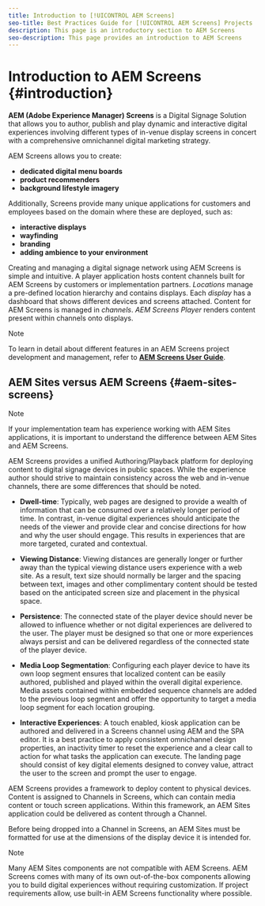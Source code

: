 ```yaml
---
title: Introduction to [!UICONTROL AEM Screens]
seo-title: Best Practices Guide for [!UICONTROL AEM Screens] Projects
description: This page is an introductory section to AEM Screens
seo-description: This page provides an introduction to AEM Screens
---
```


# Introduction to AEM Screens {#introduction}

**AEM (Adobe Experience Manager) Screens** is a Digital Signage Solution that allows you to author, publish and play dynamic and interactive digital experiences involving different types of in-venue display screens in concert with a comprehensive omnichannel digital marketing strategy.

AEM Screens allows you to create:

* **dedicated digital menu boards**
* **product recommenders**
* **background lifestyle imagery**

Additionally, Screens provide many unique applications for customers and employees based on the domain where these are deployed, such as:

* **interactive displays**
* **wayfinding**
* **branding**
* **adding ambience to your environment**

Creating and managing a digital signage network using AEM Screens is simple and intuitive. A player application hosts content channels built for AEM Screens by customers or implementation partners. *Locations* manage a pre-defined location hierarchy and contains displays. Each *display* has a dashboard that shows different devices and screens attached. Content for AEM Screens is managed in *channels*. *AEM Screens Player* renders content present within channels onto displays.



>[!NOTE]
>
>To learn in detail about different features in an AEM Screens project development and management, refer to **[AEM Screens User Guide](https://helpx.adobe.com/experience-manager/6-5/screens/user-guide.html)**.

## AEM Sites versus AEM Screens {#aem-sites-screens}

> [!NOTE]
>
> If your implementation team has experience working with AEM Sites applications, it is important to understand the difference between AEM Sites and AEM Screens.

AEM Screens provides a unified Authoring/Playback platform for deploying content to digital signage devices in public spaces. While the experience author should strive to maintain consistency across the web and in-venue channels, there are some differences that should be noted.

* **Dwell-time**: Typically, web pages are designed to provide a wealth of information that can be consumed over a relatively longer period of time. In contrast, in-venue digital experiences should anticipate the needs of the viewer and provide clear and concise directions for how and why the user should engage. This results in experiences that are more targeted, curated and contextual.

* **Viewing Distance**: Viewing distances are generally longer or further away than the typical viewing distance users experience with a web site. As a result, text size should normally be larger and the spacing between text, images and other complimentary content should be tested based on the anticipated screen size and placement in the physical space.

* **Persistence**: The connected state of the player device should never be allowed to influence whether or not digital experiences are delivered to the user. The player must be designed so that one or more experiences always persist and can be delivered regardless of the connected state of the player device.

* **Media Loop Segmentation**: Configuring each player device to have its own loop segment ensures that localized content can be easily authored, published and played within the overall digital experience. Media assets contained within embedded sequence channels are added to the previous loop segment and offer the opportunity to target a media loop segment for each location grouping.

* **Interactive Experiences**: A touch enabled, kiosk application can be authored and delivered in a Screens channel using AEM and the SPA editor. It is a best practice to apply consistent omnichannel design properties, an inactivity timer to reset the experience and a clear call to action for what tasks the application can execute. The landing page should consist of key digital elements designed to convey value, attract the user to the screen and prompt the user to engage.

AEM Screens provides a framework to deploy content to physical devices. Content is assigned to Channels in Screens, which can contain media content or touch screen applications. Within this framework, an AEM Sites application could be delivered as content through a Channel.

Before being dropped into a Channel in Screens, an AEM Sites must be formatted for use at the dimensions of the display device it is intended for.

> [!NOTE]
>
> Many AEM Sites components are not compatible with AEM Screens. AEM Screens comes with many of its own out-of-the-box components allowing you to build digital experiences without requiring customization. If project requirements allow, use built-in AEM Screens functionality where possible.
